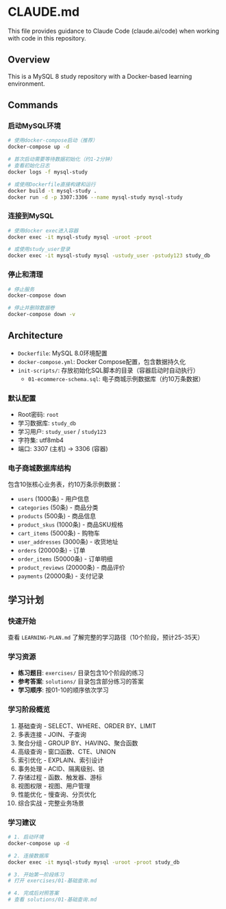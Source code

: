 # CLAUDE.md

This file provides guidance to Claude Code (claude.ai/code) when working with code in this repository.

## Overview

This is a MySQL 8 study repository with a Docker-based learning environment.

## Commands

### 启动MySQL环境
```bash
# 使用docker-compose启动（推荐）
docker-compose up -d

# 首次启动需要等待数据初始化（约1-2分钟）
# 查看初始化日志
docker logs -f mysql-study

# 或使用Dockerfile直接构建和运行
docker build -t mysql-study .
docker run -d -p 3307:3306 --name mysql-study mysql-study
```

### 连接到MySQL
```bash
# 使用docker exec进入容器
docker exec -it mysql-study mysql -uroot -proot

# 或使用study_user登录
docker exec -it mysql-study mysql -ustudy_user -pstudy123 study_db
```

### 停止和清理
```bash
# 停止服务
docker-compose down

# 停止并删除数据卷
docker-compose down -v
```

## Architecture

- `Dockerfile`: MySQL 8.0环境配置
- `docker-compose.yml`: Docker Compose配置，包含数据持久化
- `init-scripts/`: 存放初始化SQL脚本的目录（容器启动时自动执行）
  - `01-ecommerce-schema.sql`: 电子商城示例数据库（约10万条数据）

### 默认配置
- Root密码: `root`
- 学习数据库: `study_db`
- 学习用户: `study_user` / `study123`
- 字符集: utf8mb4
- 端口: 3307 (主机) -> 3306 (容器)

### 电子商城数据库结构
包含10张核心业务表，约10万条示例数据：
- `users` (1000条) - 用户信息
- `categories` (50条) - 商品分类
- `products` (500条) - 商品信息
- `product_skus` (1000条) - 商品SKU规格
- `cart_items` (5000条) - 购物车
- `user_addresses` (3000条) - 收货地址
- `orders` (20000条) - 订单
- `order_items` (50000条) - 订单明细
- `product_reviews` (20000条) - 商品评价
- `payments` (20000条) - 支付记录

## 学习计划

### 快速开始
查看 `LEARNING-PLAN.md` 了解完整的学习路径（10个阶段，预计25-35天）

### 学习资源
- **练习题目**: `exercises/` 目录包含10个阶段的练习
- **参考答案**: `solutions/` 目录包含部分练习的答案
- **学习顺序**: 按01-10的顺序依次学习

### 学习阶段概览
1. 基础查询 - SELECT、WHERE、ORDER BY、LIMIT
2. 多表连接 - JOIN、子查询
3. 聚合分组 - GROUP BY、HAVING、聚合函数
4. 高级查询 - 窗口函数、CTE、UNION
5. 索引优化 - EXPLAIN、索引设计
6. 事务处理 - ACID、隔离级别、锁
7. 存储过程 - 函数、触发器、游标
8. 视图权限 - 视图、用户管理
9. 性能优化 - 慢查询、分页优化
10. 综合实战 - 完整业务场景

### 学习建议
```bash
# 1. 启动环境
docker-compose up -d

# 2. 连接数据库
docker exec -it mysql-study mysql -uroot -proot study_db

# 3. 开始第一阶段练习
# 打开 exercises/01-基础查询.md

# 4. 完成后对照答案
# 查看 solutions/01-基础查询.md
```
